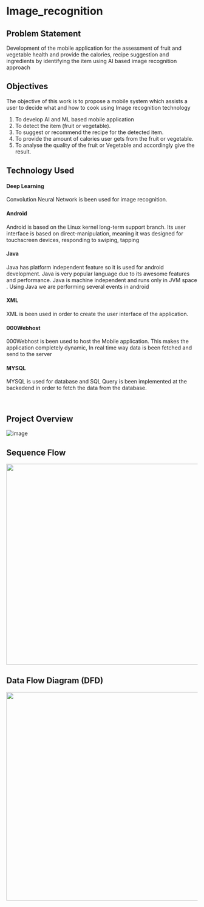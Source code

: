 # Image_recognition
## Problem Statement
Development of the mobile application for the assessment of fruit and vegetable health and provide the calories, recipe suggestion and ingredients by identifying the item using AI based image recognition approach 

## Objectives
The objective of this work is to propose a mobile system which assists a user to decide what and how to cook using Image recognition technology<br />
1. To develop AI and ML based mobile application<br />
2. To detect the item (fruit or vegetable).<br />
3. To suggest or recommend the recipe for the detected item.<br />
4. To provide the amount of calories user gets from the fruit or vegetable.<br />
5. To analyse the quality of the fruit or Vegetable and accordingly give the result.<br />

## Technology Used

#### Deep Learning <br/>
Convolution Neural Network is been used for image recognition.<br />
#### Android<br />
Android is based on the Linux kernel long-term support branch. Its user interface is based on direct-manipulation, meaning it was designed for touchscreen devices, responding to swiping, tapping<br />
#### Java<br />
Java has platform independent feature so it is used for android development. Java is very popular language due to its awesome features and performance. Java is machine independent and runs only in JVM space . Using Java we are performing several events in android
#### XML <br/>
XML is been used in order to create the user interface of the application.
#### 000Webhost <br/>
000Webhost is been used to host the Mobile application. This makes the application completely dynamic, In real time way data is been fetched and send to the server
#### MYSQL <br/>
MYSQL is used for database and SQL Query is been implemented at the backedend in order to fetch the data from the database.

<br/>

## Project Overview <br />
![image](https://user-images.githubusercontent.com/56119880/168426427-560b4c53-784a-4309-96de-355bb2423736.png)<br />

## Sequence Flow <br/>
<img src="https://user-images.githubusercontent.com/56119880/168426482-b48b737c-fa09-4ff0-a2ab-dcade9d0f62b.png" width="550" height="530" /><br/>

## Data Flow Diagram (DFD) <br/>
<img src="https://user-images.githubusercontent.com/56119880/168426580-88322e33-82eb-4724-93dd-a40648e7c29d.png" width="550"  /><br/>
